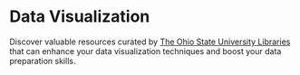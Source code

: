 # Data Visualization
Discover valuable resources curated by [The Ohio State University Libraries](http://library.osu.edu) that can enhance your data visualization techniques and boost your data preparation skills.


